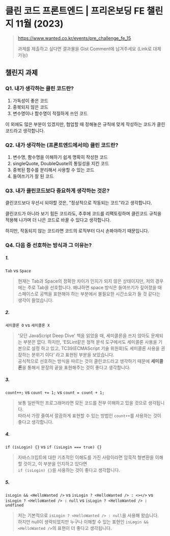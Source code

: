 # 클린 코드 프론트엔드 | 프리온보딩 FE 챌린지 11월 (2023)

>https://www.wanted.co.kr/events/pre_challenge_fe_15
>
>과제를 제출하고 싶다면 결과물을 Gist Comment에 남겨주세요 (Link로 대체 가능)

## 챌린지 과제

### Q1. 내가 생각하는 클린 코드란?

1. 가독성이 좋은 코드
2. 중복되지 않은 코드
3. 변수명이나 함수명이 적절하게 쓰인 코드

이 외에도 많은 부분이 있겠지만, 협업할 때 정해놓은 규칙에 맞게 작성하는 코드가 클린 코드라고 생각합니다.

### Q2. 내가 생각하는 (프론트엔드에서의) 클린 코드란?

1. 변수명, 함수명을 이해하기 쉽게 명확히 작성한 코드
2. singleQuote, DoubleQuote의 통일성을 지킨 코드
3. 중복된 함수를 분리해서 사용할 수 있는 코드
4. 들여쓰기가 잘 된 코드

### Q3. 내가 클린코드보다 중요하게 생각하는 것은?

클린코드보다 우선시 되야할 것은, "정상적으로 작동되는 코드"라고 생각합니다.

클린코드가 아니라 보기 힘든 코드라도, 추후에 코드를 리팩토링하며 클린코드 규칙을 적용해 나가며
더 나은 코드로 바꿀 수 있다고 생각합니다.

하지만, 작동되지 않는 코드라면 코드의 로직부터 다시 손봐야하기 때문입니다.


### Q4. 다음 중 선호하는 방식과 그 이유는?

##### 1.
`Tab` vs `Space`

> 현재는 Tab과 Space의 정확한 차이가 인지가 되지 않은 상태이지만, 저의 경우에는 주로 Tab을 선호합니다.
> 왜냐하면 space 방식은 들여쓰기가 깊어졌을 때 스페이스로 공백을 표현해야 하는 부분에서 불필요한 시간소요가 들 것 같다는 생각이 들었습니다.

##### 2.
`세미콜론 O` vs `세미콜론 X`

> '모던 JavaScript Deep Dive' 책을 읽었을 때, 세미콜론을 쓰지 않아도 문제되는 부분은 없다.
> 하지만, 'ESLint같은 정적 분석 도구에서도 세미콜론 사용을 기본으로 설정 하고 있고, TC39(ECMAScript 기술 위원회)도 세미콜론 사용을 권장하는 분위기 이다' 라고 표현된 부분을 보았습니다.<br/>
> 공식적으로 선호하는 방식을 따르는 것이 클린코드라고 생각하기 때문에 **세미콜론**을 통해서 문장의 끝을 표현해주는 것이 좋다고 생각합니다.

##### 3.
`count++;` vs `count += 1;` vs `count = count + 1;`

> 보통 일반적인 프로그래머라면 모든 코드를 전부 이해하고 있을 것으로 생각됩니다.<br/>
> 따라서 가장 줄여서 깔끔하게 표현할 수 있는 방법인  `count++`를 사용하는 것이 좋다고 생각합니다.

##### 4.
`if (isLogin) {}` vs `if (isLogin === true) {}`

> 자바스크립트에 대한 기초적인 이해도를 가진 사람이라면 암묵적 형변환을 이해할 것이고, 이 부분을 인지하고 있다면<br/>
> `if (isLogin) {}`을 사용하는 것이 좋다고 생각합니다.

##### 5.
`isLogin && <HelloWanted />` vs `isLogin ? <HelloWanted /> : <></>` vs `isLogin ? <HelloWanted /> : null` vs `isLogin ? <HelloWanted /> : undfined`

> 저는 기본적으로 `isLogin ? <HelloWanted /> : null`을 사용해 왔습니다.<br/>
> 하지만 null이 생략되었지만 누구나 이해할 수 있는 표현인 `isLogin && <HelloWanted />`의 표현이 더 좋다고 생각됩니다.
